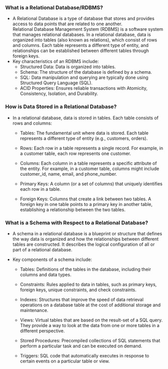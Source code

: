 ### What is a Relational Database/RDBMS?<br>
-   A Relational Database is a type of database that stores and provides access to data points 
    that are related to one another. <br>
    Relational Database Management System (RDBMS) is a software system that manages relational databases. 
    In a relational database, data is organized into tables (also known as relations), which consist of rows and columns. 
    Each table represents a different type of entity, and relationships can be established between 
    different tables through foreign keys.
    <br>
- Key characteristics of an RDBMS include:
    - Structured Data: Data is organized into tables.
    - Schema: The structure of the database is defined by a schema.
    - SQL: Data manipulation and querying are typically done using Structured Query Language (SQL).
    - ACID Properties: Ensures reliable transactions with Atomicity, Consistency, Isolation, and Durability.

### How is Data Stored in a Relational Database?
-   In a relational database, data is stored in tables. Each table consists of rows and columns:

    - Tables: The fundamental unit where data is stored. Each table represents a different type of entity 
        (e.g., customers, orders).

    - Rows: Each row in a table represents a single record. For example, in a customer table, each row represents one customer.

    - Columns: Each column in a table represents a specific attribute of the entity. 
        For example, in a customer table, columns might include customer_id, name, email, and phone_number.

    - Primary Keys: A column (or a set of columns) that uniquely identifies each row in a table.

    - Foreign Keys: Columns that create a link between two tables. 
        A foreign key in one table points to a primary key in another table, establishing 
        a relationship between the two tables.

### What is a Schema with Respect to a Relational Database?
-   A schema in a relational database is a blueprint or structure that defines the way data is 
    organized and how the relationships between different tables are constructed. 
    It describes the logical configuration of all or part of a relational database.

- Key components of a schema include:

    - Tables: Definitions of the tables in the database, including their columns and data types.

    - Constraints: Rules applied to data in tables, such as primary keys, foreign keys, unique constraints, 
        and check constraints.

    - Indexes: Structures that improve the speed of data retrieval operations on a database table at the 
        cost of additional storage and maintenance.

    - Views: Virtual tables that are based on the result-set of a SQL query. 
        They provide a way to look at the data from one or more tables in a different perspective.

    - Stored Procedures: Precompiled collections of SQL statements that perform a particular task and can be executed on demand.

    - Triggers: SQL code that automatically executes in response to certain events on a particular table or view.

